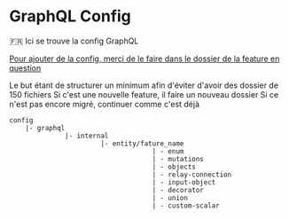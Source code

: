 # GraphQL Config

🇫🇷 Ici se trouve la config GraphQL

[Pour ajouter de la config, merci de le faire dans le dossier de la feature en question](https://github.com/cap-collectif/platform/issues/15099)

Le but étant de structurer un minimum afin d'éviter d'avoir des dossier de 150 fichiers
Si c'est une nouvelle feature, il faire un nouveau dossier
Si ce n'est pas encore migré, continuer comme c'est déjà

```
config
    |- graphql
              |- internal
                       |- entity/fature_name
                                    | - enum
                                    | - mutations
                                    | - objects
                                    | - relay-connection
                                    | - input-object
                                    | - decorator
                                    | - union
                                    | - custom-scalar
```